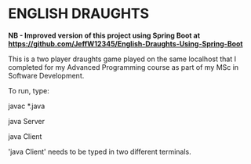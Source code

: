 ENGLISH DRAUGHTS
================

**NB - Improved version of this project using Spring Boot at https://github.com/JeffW12345/English-Draughts-Using-Spring-Boot**

This is a two player draughts game played on the same localhost that I completed for my Advanced Programming course as part of my MSc in Software Development.

To run, type: 

javac *.java

java Server

java Client

'java Client' needs to be typed in two different terminals.
